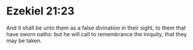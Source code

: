 # Ezekiel 21:23

And it shall be unto them as a false divination in their sight, to them that have sworn oaths: but he will call to remembrance the iniquity, that they may be taken.